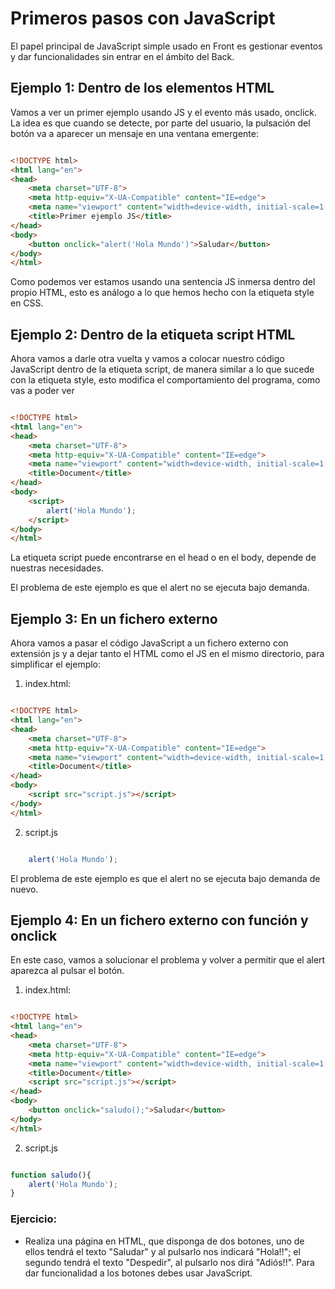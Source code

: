 # Primeros pasos con JavaScript

El papel principal de JavaScript simple usado en Front es gestionar eventos y dar funcionalidades sin entrar en el ámbito del Back.

## Ejemplo 1: Dentro de los elementos HTML

Vamos a ver un primer ejemplo usando JS y el evento más usado, onclick. La idea es que cuando se detecte, por parte del usuario, la pulsación del botón va a aparecer un mensaje en una ventana emergente: 

```html

<!DOCTYPE html>
<html lang="en">
<head>
    <meta charset="UTF-8">
    <meta http-equiv="X-UA-Compatible" content="IE=edge">
    <meta name="viewport" content="width=device-width, initial-scale=1.0">
    <title>Primer ejemplo JS</title>
</head>
<body>
    <button onclick="alert('Hola Mundo')">Saludar</button>
</body>
</html>

```

Como podemos ver estamos usando una sentencia JS inmersa dentro del propio HTML, esto es análogo a lo que hemos hecho con la etiqueta style en CSS.

## Ejemplo 2: Dentro de la etiqueta script HTML

Ahora vamos a darle otra vuelta y vamos a colocar nuestro código JavaScript dentro de la etiqueta script, de manera similar a lo que sucede con la etiqueta style, esto modifica el comportamiento del programa, como vas a poder ver

```html

<!DOCTYPE html>
<html lang="en">
<head>
    <meta charset="UTF-8">
    <meta http-equiv="X-UA-Compatible" content="IE=edge">
    <meta name="viewport" content="width=device-width, initial-scale=1.0">
    <title>Document</title>
</head>
<body>
    <script>
        alert('Hola Mundo');
    </script>
</body>
</html>

```
La etiqueta script puede encontrarse en el head o en el body, depende de nuestras necesidades.

El problema de este ejemplo es que el alert no se ejecuta bajo demanda.


## Ejemplo 3: En un fichero externo

Ahora vamos a pasar el código JavaScript a un fichero externo con extensión js y a dejar tanto el HTML como el JS en el mismo directorio, para simplificar el ejemplo:

1. index.html: 

```html

<!DOCTYPE html>
<html lang="en">
<head>
    <meta charset="UTF-8">
    <meta http-equiv="X-UA-Compatible" content="IE=edge">
    <meta name="viewport" content="width=device-width, initial-scale=1.0">
    <title>Document</title>
</head>
<body>
    <script src="script.js"></script>
</body>
</html>

```

2. script.js 

```javascript

    alert('Hola Mundo');

```
El problema de este ejemplo es que el alert no se ejecuta bajo demanda de nuevo.

## Ejemplo 4: En un fichero externo con función y onclick

En este caso, vamos a solucionar el problema y volver a permitir que el alert aparezca al pulsar el botón.

1. index.html: 

```html

<!DOCTYPE html>
<html lang="en">
<head>
    <meta charset="UTF-8">
    <meta http-equiv="X-UA-Compatible" content="IE=edge">
    <meta name="viewport" content="width=device-width, initial-scale=1.0">
    <title>Document</title>
    <script src="script.js"></script>
</head>
<body>
    <button onclick="saludo();">Saludar</button>
</body>
</html>

```

2. script.js

```javascript

function saludo(){
    alert('Hola Mundo');
}

```

### Ejercicio: 
- Realiza una página en HTML, que disponga de dos botones, uno de ellos tendrá el texto "Saludar" y al pulsarlo nos indicará "Hola!!"; el segundo tendrá el texto "Despedir", al pulsarlo nos dirá "Adiós!!". Para dar funcionalidad a los botones debes usar JavaScript.


